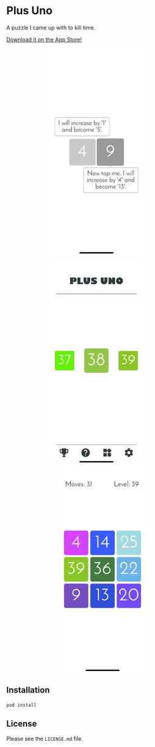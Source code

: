 # Plus Uno

A puzzle I came up with to kill time.

[Download it on the App Store!](https://itunes.apple.com/us/app/plus-uno-colors-and-numbers/id1359109428?mt=8)

<p align="center">
    <img src="https://raw.githubusercontent.com/Marioqwe/plus-uno-swift/master/screenshots/image_3.jpg" width="250">
    &nbsp;
    &nbsp;
    &nbsp;
    &nbsp;
    <img src="https://raw.githubusercontent.com/Marioqwe/plus-uno-swift/master/screenshots/image_2.jpg" width="250">
    &nbsp;
    &nbsp;
    &nbsp;
    &nbsp;
    <img src="https://raw.githubusercontent.com/Marioqwe/plus-uno-swift/master/screenshots/image_1.jpg" width="250">
</p>

## Installation

```
pod install
```

## License

Please see the `LICENSE.md` file.
